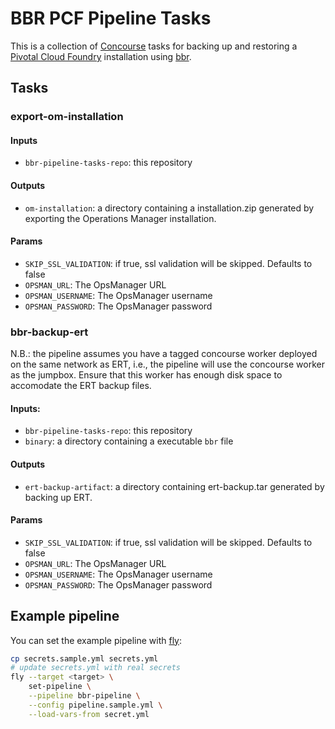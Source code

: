 # BBR PCF Pipeline Tasks

This is a collection of [Concourse](https://concourse.ci) tasks for backing up and restoring a [Pivotal Cloud Foundry](https://pivotal.io/platform) installation using [bbr](https://github.com/pivotal-cf/bosh-backup-and-restore).

## Tasks

### export-om-installation

#### Inputs

* `bbr-pipeline-tasks-repo`: this repository

#### Outputs

* `om-installation`: a directory containing a installation.zip generated by exporting the Operations Manager installation. 

#### Params

* `SKIP_SSL_VALIDATION`: if true, ssl validation will be skipped. Defaults to false 
* `OPSMAN_URL`: The OpsManager URL
* `OPSMAN_USERNAME`: The OpsManager username
* `OPSMAN_PASSWORD`: The OpsManager password

### bbr-backup-ert

N.B.: the pipeline assumes you have a tagged concourse worker deployed on the same network as ERT, i.e., the pipeline will use the concourse worker as the jumpbox. Ensure that this worker has enough disk space to accomodate the ERT backup files.

#### Inputs:

* `bbr-pipeline-tasks-repo`: this repository
* `binary`: a directory containing a executable `bbr` file

#### Outputs

* `ert-backup-artifact`: a directory containing ert-backup.tar generated by backing up ERT.

#### Params

* `SKIP_SSL_VALIDATION`: if true, ssl validation will be skipped. Defaults to false 
* `OPSMAN_URL`: The OpsManager URL
* `OPSMAN_USERNAME`: The OpsManager username
* `OPSMAN_PASSWORD`: The OpsManager password

## Example pipeline

You can set the example pipeline with [fly](https://concourse.ci/fly-cli.html):

```bash
cp secrets.sample.yml secrets.yml
# update secrets.yml with real secrets
fly --target <target> \
    set-pipeline \
    --pipeline bbr-pipeline \
    --config pipeline.sample.yml \
    --load-vars-from secret.yml 
```